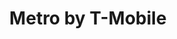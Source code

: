 ---
title: "Metro by T-Mobile"
url: /aloha/metro-by-t-mobile-southwest-185th-avenue/
shop: mobile phone
---